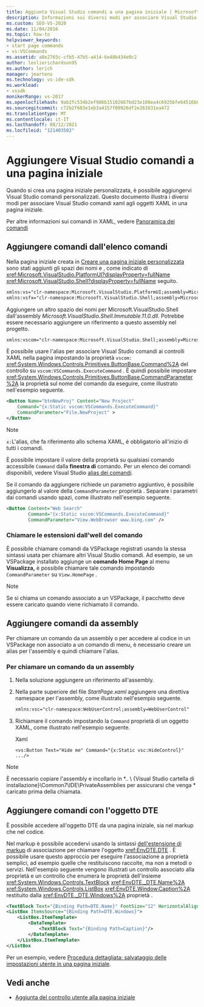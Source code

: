```yaml
---
title: Aggiunta Visual Studio comandi a una pagina iniziale | Microsoft Docs
description: Informazioni sui diversi modi per associare Visual Studio comandi a oggetti XAML in una pagina iniziale personalizzata in Visual Studio.
ms.custom: SEO-VS-2020
ms.date: 11/04/2016
ms.topic: how-to
helpviewer_keywords:
- start page commands
- vs:VSCommands
ms.assetid: a8e2765c-cfb5-47b5-a414-6e48b434e0c2
author: leslierichardson95
ms.author: lerich
manager: jmartens
ms.technology: vs-ide-sdk
ms.workload:
- vssdk
monikerRange: vs-2017
ms.openlocfilehash: 9ab2fc534b2ef986b15102667bd23e108ea4c69256fe64516b0df08595b1157c
ms.sourcegitcommit: c72b2f603e1eb3a4157f00926df2e263831ea472
ms.translationtype: MT
ms.contentlocale: it-IT
ms.lasthandoff: 08/12/2021
ms.locfileid: "121403502"
---
```

# <a name="add-visual-studio-commands-to-a-start-page"></a>Aggiungere Visual Studio comandi a una pagina iniziale

Quando si crea una pagina iniziale personalizzata, è possibile aggiungervi Visual Studio comandi personalizzati. Questo documento illustra i diversi modi per associare Visual Studio comandi xaml agli oggetti XAML in una pagina iniziale.

Per altre informazioni sui comandi in XAML, vedere [Panoramica dei comandi](/dotnet/framework/wpf/advanced/commanding-overview)

## <a name="add-commands-from-the-command-well"></a>Aggiungere comandi dall'elenco comandi

Nella pagina iniziale creata in [Creare una pagina iniziale personalizzata](../extensibility/creating-a-custom-start-page.md) sono stati aggiunti gli spazi dei nomi e , come indicato di <xref:Microsoft.VisualStudio.PlatformUI?displayProperty=fullName> <xref:Microsoft.VisualStudio.Shell?displayProperty=fullName> seguito.

```xml
xmlns:vs="clr-namespace:Microsoft.VisualStudio.PlatformUI;assembly=Microsoft.VisualStudio.Shell.14.0"
xmlns:vsfx="clr-namespace:Microsoft.VisualStudio.Shell;assembly=Microsoft.VisualStudio.Shell.14.0"
```

Aggiungere un altro spazio dei nomi per Microsoft.VisualStudio.Shell dall'assembly *Microsoft.VisualStudio.Shell.Immutable.11.0.dll*. Potrebbe essere necessario aggiungere un riferimento a questo assembly nel progetto.

```xml
xmlns:vscom="clr-namespace:Microsoft.VisualStudio.Shell;assembly=Microsoft.VisualStudio.Shell.Immutable.11.0"
```

È possibile usare l'alias per associare Visual Studio comandi ai controlli XAML nella pagina impostando la proprietà `vscom:` <xref:System.Windows.Controls.Primitives.ButtonBase.Command%2A> del controllo su `vscom:VSCommands.ExecuteCommand` . È quindi possibile impostare <xref:System.Windows.Controls.Primitives.ButtonBase.CommandParameter%2A> la proprietà sul nome del comando da eseguire, come illustrato nell'esempio seguente.

```xml
<Button Name="btnNewProj" Content="New Project"
    Command="{x:Static vscom:VSCommands.ExecuteCommand}"
    CommandParameter="File.NewProject" >
</Button>
```

> [!NOTE]
> `x:`L'alias, che fa riferimento allo schema XAML, è obbligatorio all'inizio di tutti i comandi.

 È possibile impostare il valore della proprietà su qualsiasi comando accessibile `Command` dalla **finestra di** comando. Per un elenco dei comandi disponibili, vedere Visual Studio [alias dei comandi](../ide/reference/visual-studio-command-aliases.md).

 Se il comando da aggiungere richiede un parametro aggiuntivo, è possibile aggiungerlo al valore della `CommandParameter` proprietà . Separare i parametri dai comandi usando spazi, come illustrato nell'esempio seguente.

```xml
<Button Content="Web Search"
        Command="{x:Static vscom:VSCommands.ExecuteCommand}"
        CommandParameter="View.WebBrowser www.bing.com" />
```

### <a name="call-extensions-from-the-command-well"></a>Chiamare le estensioni dall'well del comando
 È possibile chiamare comandi da VSPackage registrati usando la stessa sintassi usata per chiamare altri Visual Studio comandi. Ad esempio, se un VSPackage installato aggiunge un **comando Home Page** al menu **Visualizza,** è possibile chiamare tale comando impostando `CommandParameter` su `View.HomePage` .

> [!NOTE]
> Se si chiama un comando associato a un VSPackage, il pacchetto deve essere caricato quando viene richiamato il comando.

## <a name="add-commands-from-assemblies"></a>Aggiungere comandi da assembly
 Per chiamare un comando da un assembly o per accedere al codice in un VSPackage non associato a un comando di menu, è necessario creare un alias per l'assembly e quindi chiamare l'alias.

### <a name="to-call-a-command-from-an-assembly"></a>Per chiamare un comando da un assembly

1. Nella soluzione aggiungere un riferimento all'assembly.

2. Nella parte superiore del file *StartPage.xaml* aggiungere una direttiva namespace per l'assembly, come illustrato nell'esempio seguente.

    ```xml
    xmlns:vsc="clr-namespace:WebUserControl;assembly=WebUserControl"
    ```

3. Richiamare il comando impostando la `Command` proprietà di un oggetto XAML, come illustrato nell'esempio seguente.

     Xaml

    ```
    <vs:Button Text="Hide me" Command="{x:Static vsc:HideControl}" .../>
    ```

> [!NOTE]
> È necessario copiare l'assembly e incollarlo in *.. \\ {Visual Studio cartella di installazione}\Common7\IDE\PrivateAssemblies per assicurarsi che venga \* caricato prima della chiamata.

## <a name="add-commands-with-the-dte-object"></a>Aggiungere comandi con l'oggetto DTE
 È possibile accedere all'oggetto DTE da una pagina iniziale, sia nel markup che nel codice.

 Nel markup è possibile accedervi usando la sintassi [dell'estensione di markup](/dotnet/framework/wpf/advanced/binding-markup-extension) di associazione per chiamare l'oggetto <xref:EnvDTE.DTE> . È possibile usare questo approccio per eseguire l'associazione a proprietà semplici, ad esempio quelle che restituiscono raccolte, ma non a metodi o servizi. Nell'esempio seguente vengono illustrati un controllo associato alla proprietà e un controllo che enumera le proprietà dell'insieme <xref:System.Windows.Controls.TextBlock> <xref:EnvDTE._DTE.Name%2A> <xref:System.Windows.Controls.ListBox> <xref:EnvDTE.Window.Caption%2A> restituito dalla <xref:EnvDTE._DTE.Windows%2A> proprietà .

```xml
<TextBlock Text="{Binding Path=DTE.Name}" FontSize="12" HorizontalAlignment="Center"/>
<ListBox ItemsSource="{Binding Path=DTE.Windows}">
    <ListBox.ItemTemplate>
        <DataTemplate>
            <TextBlock Text="{Binding Path=Caption}"/>
        </DataTemplate>
    </ListBox.ItemTemplate>
</ListBox
```

 Per un esempio, vedere [Procedura dettagliata: salvataggio delle impostazioni utente in una pagina iniziale](../extensibility/walkthrough-saving-user-settings-on-a-start-page.md).

## <a name="see-also"></a>Vedi anche

- [Aggiunta del controllo utente alla pagina iniziale](../extensibility/adding-user-control-to-the-start-page.md)
